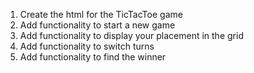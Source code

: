 1. Create the html for the TicTacToe game
2. Add functionality to start a new game
3. Add functionality to display your placement in the grid
4. Add functionality to switch turns
5. Add functionality to find the winner 
